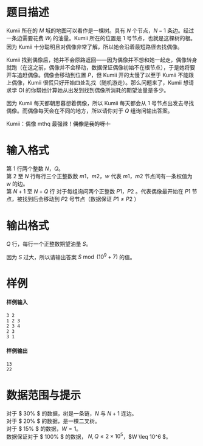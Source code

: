 
# 题目描述

Kumii 所在的 $M$ 城的地图可以看作是一棵树。具有 $N$ 个节点，$N - 1$ 条边。经过一条边需要花费 $W_i$ 的油量。Kumii 所在的位置是 $1$ 号节点，也就是这棵树的根。因为 Kumii 十分聪明且对偶像非常了解，所以她会沿着最短路径去找偶像。

Kumii 找到偶像后，她并不会原路返回——因为偶像并不想和她一起走，偶像转身就跑（在这之前，偶像并不会移动，数据保证偶像初始不在根节点），于是她将要开车追赶偶像。偶像会移动到位置 $P$，但 Kumii 开的太慢了以至于 Kumii 不能跟上偶像，Kumii 很慌只好开始四处乱找（随机游走）。那么问题来了，Kumii 想请求学 OI 的你帮她计算她从出发到找到偶像所消耗的期望油量是多少。

因为 Kumii 每天都朝思暮想着偶像，所以 Kumii 每天都会从 $1$ 号节点出发去寻找偶像。而偶像每天会在不同的地方，所以请你对于 $Q$ 组询问输出答案。

Kumii：偶像 mthq 最强辣！~~偶像是我的呀！~~



# 输入格式

第 $1$ 行两个整数 $N$，$Q$。  
第 $2$ 至 $N$ 行每行三个正整数数 $m1$，$m2$，$w$ 代表 $m1$，$m2$ 节点间有一条权值为 $w$ 的边。  
第 $N + 1$ 至 $N + Q$ 行 对于每组询问两个正整数 $P1$，$P2$ 。代表偶像最开始在 $P1$ 节点，被找到后会移动到 $P2$ 号节点（数据保证 $P1\neq P2$ ）

# 输出格式

$Q$ 行，每行一个正整数期望油量 $S$。

因为 $S$ 过大，所以请输出答案 $S\bmod (10^9+7)$ 的值。

# 样例

#### 样例输入 
```plain
3 2  
1 2 3  
2 3 4  
2 3  
3 1  
```

#### 样例输出 
```plain
13
22
```


# 数据范围与提示

对于 $ 30\% $ 的数据，树是一条链，$N$ 与 $N+1$ 连边。  
对于 $ 20\% $ 的数据，是一棵二叉树。  
对于 $ 15\% $ 的数据，$W=1$。  
数据保证对于 $ 100\% $ 的数据， $N,Q \leq 2\times 10^5$，$W  \leq 10^6 $。  

